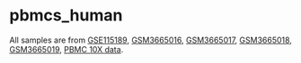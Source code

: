 # pbmcs_human
All samples are from [GSE115189](https://www.ncbi.nlm.nih.gov/geo/query/acc.cgi?acc=gse115189), [GSM3665016](https://www.ncbi.nlm.nih.gov/geo/query/acc.cgi?acc=gsm3665016), [GSM3665017](https://www.ncbi.nlm.nih.gov/geo/query/acc.cgi?acc=GSM3665017), [GSM3665018](https://www.ncbi.nlm.nih.gov/geo/query/acc.cgi?acc=GSM3665018), [GSM3665019](https://www.ncbi.nlm.nih.gov/geo/query/acc.cgi?acc=GSM3665019), [PBMC 10X data](https://support.10xgenomics.com/single-cell-gene-expression/datasets/3.0.0/pbmc_10k_v3).